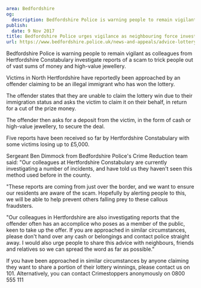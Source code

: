 ```yaml
area: Bedfordshire
og:
  description: Bedfordshire Police is warning people to remain vigilant as colleagues from Hertfordshire Constabulary investigate reports of a scam to trick people out of vast sums of money and high-value jewellery.
publish:
  date: 9 Nov 2017
title: Bedfordshire Police urges vigilance as neighbouring force investigates lottery win scam
url: https://www.bedfordshire.police.uk/news-and-appeals/advice-lottery-scam
```

Bedfordshire Police is warning people to remain vigilant as colleagues from Hertfordshire Constabulary investigate reports of a scam to trick people out of vast sums of money and high-value jewellery.

Victims in North Hertfordshire have reportedly been approached by an offender claiming to be an illegal immigrant who has won the lottery.

The offender states that they are unable to claim the lottery win due to their immigration status and asks the victim to claim it on their behalf, in return for a cut of the prize money.

The offender then asks for a deposit from the victim, in the form of cash or high-value jewellery, to secure the deal.

Five reports have been received so far by Hertfordshire Constabulary with some victims losing up to £5,000.

Sergeant Ben Dimmock from Bedfordshire Police's Crime Reduction team said: "Our colleagues at Hertfordshire Constabulary are currently investigating a number of incidents, and have told us they haven't seen this method used before in the county.

"These reports are coming from just over the border, and we want to ensure our residents are aware of the scam. Hopefully by alerting people to this, we will be able to help prevent others falling prey to these callous fraudsters.

"Our colleagues in Hertfordshire are also investigating reports that the offender often has an accomplice who poses as a member of the public, keen to take up the offer. If you are approached in similar circumstances, please don't hand over any cash or belongings and contact police straight away. I would also urge people to share this advice with neighbours, friends and relatives so we can spread the word as far as possible."

If you have been approached in similar circumstances by anyone claiming they want to share a portion of their lottery winnings, please contact us on 101. Alternatively, you can contact Crimestoppers anonymously on 0800 555 111
